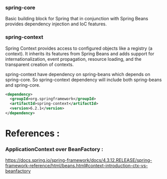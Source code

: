 ### spring-core

Basic building block for Spring that in conjunction with Spring Beans provides dependency injection and IoC features.

### spring-context

Spring Context provides access to configured objects like a registry (a context). It inherits its features from Spring Beans and adds support for internationalization, event propagation, resource loading, and the transparent creation of contexts.

spring-context have dependency on spring-beans which depends on spring-core. 
So spring-context dependency will include both spring-beans and spring-core.

```xml
<dependency>
  <groupId>org.springframework</groupId>
  <artifactId>spring-context</artifactId>
  <version>6.2.1</version>
</dependency>
```





# References :

### ApplicationContext over BeanFactory :

https://docs.spring.io/spring-framework/docs/4.3.12.RELEASE/spring-framework-reference/html/beans.html#context-introduction-ctx-vs-beanfactory
